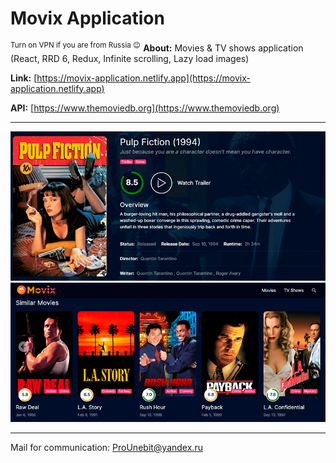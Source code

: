 # Movix Application

<sup>Turn on VPN if you are from Russia 😉</sup>
**About:** Movies & TV shows application (React, RRD 6, Redux, Infinite scrolling, Lazy load images)

**Link:** [https://movix-application.netlify.app](https://movix-application.netlify.app)

**API:** [https://www.themoviedb.org](https://www.themoviedb.org)

- - -

![](https://raw.githubusercontent.com/ProUnebit/Reminder_ToMe_Reminder/master/src/assets/img/mvx-1.png)
![](https://raw.githubusercontent.com/ProUnebit/Reminder_ToMe_Reminder/master/src/assets/img/mvx-2.png)

- - -
Mail for communication: <ProUnebit@yandex.ru>
